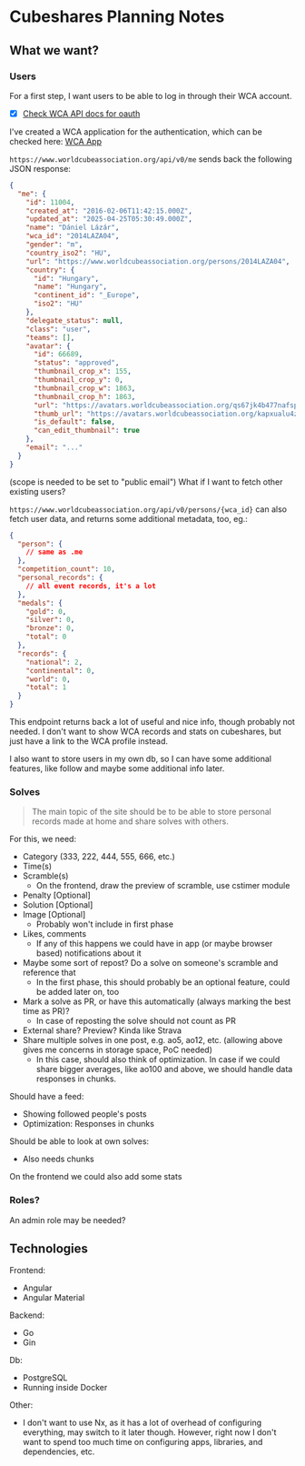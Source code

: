 # Cubeshares Planning Notes

## What we want?

### Users

For a first step, I want users to be able to log in through their WCA account.

- [x] [Check WCA API docs for oauth](https://www.worldcubeassociation.org/help/api)

I've created a WCA application for the authentication, which can be checked here: [WCA App](https://www.worldcubeassociation.org/oauth/applications/1317)

`https://www.worldcubeassociation.org/api/v0/me` sends back the following JSON response:

```json
{
  "me": {
    "id": 11004,
    "created_at": "2016-02-06T11:42:15.000Z",
    "updated_at": "2025-04-25T05:30:49.000Z",
    "name": "Dániel Lázár",
    "wca_id": "2014LAZA04",
    "gender": "m",
    "country_iso2": "HU",
    "url": "https://www.worldcubeassociation.org/persons/2014LAZA04",
    "country": {
      "id": "Hungary",
      "name": "Hungary",
      "continent_id": "_Europe",
      "iso2": "HU"
    },
    "delegate_status": null,
    "class": "user",
    "teams": [],
    "avatar": {
      "id": 66689,
      "status": "approved",
      "thumbnail_crop_x": 155,
      "thumbnail_crop_y": 0,
      "thumbnail_crop_w": 1863,
      "thumbnail_crop_h": 1863,
      "url": "https://avatars.worldcubeassociation.org/qs67jk4b477nafspfk5rgjsulhm3",
      "thumb_url": "https://avatars.worldcubeassociation.org/kapxualu4z4x7ncjtobcv6ecdm5x",
      "is_default": false,
      "can_edit_thumbnail": true
    },
    "email": "..."
  }
}
```

(scope is needed to be set to "public email")
What if I want to fetch other existing users?

`https://www.worldcubeassociation.org/api/v0/persons/{wca_id}` can also fetch user data, and returns some additional metadata, too, eg.:

```json
{
  "person": {
    // same as .me
  },
  "competition_count": 10,
  "personal_records": {
    // all event records, it's a lot
  },
  "medals": {
    "gold": 0,
    "silver": 0,
    "bronze": 0,
    "total": 0
  },
  "records": {
    "national": 2,
    "continental": 0,
    "world": 0,
    "total": 1
  }
}
```

This endpoint returns back a lot of useful and nice info, though probably not needed. I don't want to show WCA records and stats on cubeshares, but just have a link to the WCA profile instead.

I also want to store users in my own db, so I can have some additional features, like follow and maybe some additional info later.

### Solves

> The main topic of the site should be to be able to store personal records made at home and share solves with others.

For this, we need:

- Category (333, 222, 444, 555, 666, etc.)
- Time(s)
- Scramble(s)
  - On the frontend, draw the preview of scramble, use cstimer module
- Penalty [Optional]
- Solution [Optional]
- Image [Optional]
  - Probably won't include in first phase
- Likes, comments
  - If any of this happens we could have in app (or maybe browser based) notifications about it
- Maybe some sort of repost? Do a solve on someone's scramble and reference that
  - In the first phase, this should probably be an optional feature, could be added later on, too
- Mark a solve as PR, or have this automatically (always marking the best time as PR)?
  - In case of reposting the solve should not count as PR
- External share? Preview? Kinda like Strava
- Share multiple solves in one post, e.g. ao5, ao12, etc. (allowing above gives me concerns in storage space, PoC needed)
  - In this case, should also think of optimization. In case if we could share bigger averages, like ao100 and above, we should handle data responses in chunks.

Should have a feed:

- Showing followed people's posts
- Optimization: Responses in chunks

Should be able to look at own solves:

- Also needs chunks

On the frontend we could also add some stats

### Roles?

An admin role may be needed?

## Technologies

Frontend:

- Angular
- Angular Material

Backend:

- Go
- Gin

Db:

- PostgreSQL
- Running inside Docker

Other:

- I don't want to use Nx, as it has a lot of overhead of configuring everything, may switch to it later though. However, right now I don't want to spend too much time on configuring apps, libraries, and dependencies, etc.
